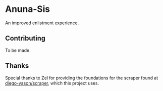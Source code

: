 # Anuna-Sis

An improved enlistment experience.

## Contributing

To be made.

## Thanks

Special thanks to Zel for providing the foundations for the scraper found at [diego-yason/scraper](https://github.com/diego-yason/scraper), which this project uses.
